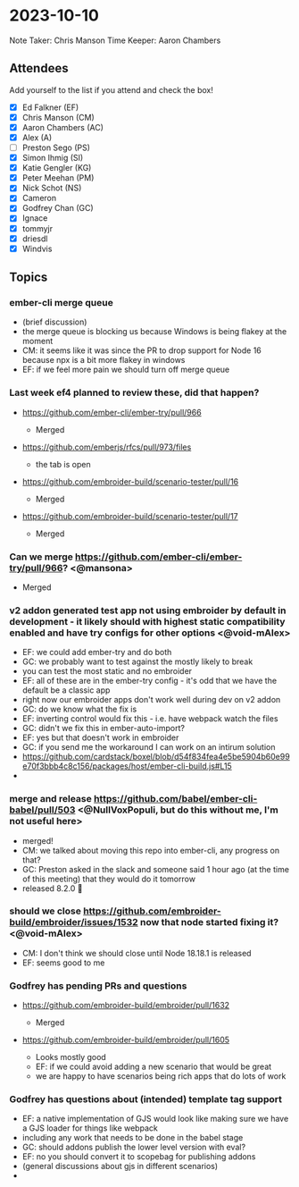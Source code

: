 # 2023-10-10

Note Taker: Chris Manson
Time Keeper: Aaron Chambers

## Attendees

Add yourself to the list if you attend and check the box!

- [x] Ed Falkner (EF)
- [x] Chris Manson (CM)
- [x] Aaron Chambers (AC)
- [x] Alex (A)
- [ ] Preston Sego (PS)
- [x] Simon Ihmig (SI)
- [x] Katie Gengler (KG)
- [x] Peter Meehan (PM)
- [x] Nick Schot (NS)
- [x] Cameron
- [x] Godfrey Chan (GC)
- [x] Ignace
- [x] tommyjr
- [x] driesdl
- [x] Windvis

## Topics

### ember-cli merge queue

- (brief discussion)
- the merge queue is blocking us because Windows is being flakey at the moment
- CM: it seems like it was since the PR to drop support for Node 16 because npx is a bit more flakey in windows
- EF: if we feel more pain we should turn off merge queue



### Last week ef4 planned to review these, did that happen?
- https://github.com/ember-cli/ember-try/pull/966
  - Merged


- https://github.com/emberjs/rfcs/pull/973/files
  - the tab is open

- https://github.com/embroider-build/scenario-tester/pull/16
  - Merged
  
- https://github.com/embroider-build/scenario-tester/pull/17
  - Merged

### Can we merge https://github.com/ember-cli/ember-try/pull/966? <@mansona>

- Merged 

### v2 addon generated test app not using embroider by default in development - it likely should with highest static compatibility enabled and have try configs for other options <@void-mAlex>

- EF: we could add ember-try and do both
- GC: we probably want to test against the mostly likely to break
- you can test the most static and no embroider 
- EF: all of these are in the ember-try config - it's odd that we have the default be a classic app
- right now our embroider apps don't work well during dev on v2 addon
- GC: do we know what the fix is
- EF: inverting control would fix this - i.e. have webpack watch the files
- GC: didn't we fix this in ember-auto-import? 
- EF: yes but that doesn't work in embroider
- GC: if you send me the workaround I can work on an intirum solution
- https://github.com/cardstack/boxel/blob/d54f834fea4e5be5904b60e99e70f3bbb4c8c156/packages/host/ember-cli-build.js#L15
- 

### merge and release https://github.com/babel/ember-cli-babel/pull/503 <@NullVoxPopuli, but do this without me, I'm not useful here>

- merged!
- CM: we talked about moving this repo into ember-cli, any progress on that?
- GC: Preston asked in the slack and someone said 1 hour ago (at the time of this meeting) that they would do it tomorrow
- released 8.2.0 🎉

### should we close https://github.com/embroider-build/embroider/issues/1532 now that node started fixing it? <@void-mAlex>

- CM: I don't think we should close until Node 18.18.1 is released 
- EF: seems good to me

### Godfrey has pending PRs and questions

- https://github.com/embroider-build/embroider/pull/1632
  - Merged

- https://github.com/embroider-build/embroider/pull/1605
  - Looks mostly good
  - EF: if we could avoid adding a new scenario that would be great
  - we are happy to have scenarios being rich apps that do lots of work

### Godfrey has questions about (intended) template tag support

- EF: a native implementation of GJS would look like making sure we have a GJS loader for things like webpack
- including any work that needs to be done in the babel stage
- GC: should addons publish the lower level version with eval? 
- EF: no you should convert it to scopebag for publishing addons
- (general discussions about gjs in different scenarios)
- 